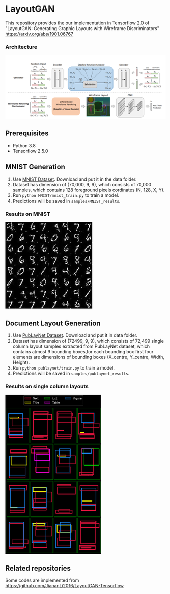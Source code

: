 # LayoutGAN 
This repository provides the our implementation in Tensorflow 2.0 of "LayoutGAN: Generating Graphic Layouts with Wireframe Discriminators"
https://arxiv.org/abs/1901.06767
### Architecture  
![](demo/layoutgan.png)

## Prerequisites
- Python 3.8
- Tensorflow 2.5.0

## MNIST Generation
1. Use [MNIST Dataset](https://drive.google.com/file/d/1qtBnEWsaKXeynOCUFHB7H9eqU6bDLJAV/view?usp=sharing). Download and put it in the data folder.
2. Dataset has dimension of (70,000, 9, 9), which consists of 70,000 samples, which contains 128 foreground pixels cordinates (N, 128, X, Y).
3. Run `python MNIST/mnist_train.py` to train a model.
4. Predictions will be saved in `samples/MNIST_results`.
### Results on MNIST
![](demo/mnist_obtained.jpeg)

## Document Layout Generation
1. Use [PubLayNet Dataset](https://drive.google.com/file/d/1YQKyASvGDNUTJnE1x-Q2ZhhiY0VFj7oZ/view?usp=sharing). Download and put it in data folder.
2. Dataset has dimension of (72499, 9, 9), which consists of 72,499 single column layout samples extracted from PubLayNet dataset, which contains atmost 9 bounding boxes,for each bounding box first four elements are dimensions of bounding boxes (X_centre, Y_centre, Width, Height).
3. Run `python publaynet/train.py` to train a model.
4. Predictions will be saved in `samples/publaynet_results`.
### Results on single column layouts
<img src="demo/single_col_result.png" width="300" height="500">

## Related repositories
Some codes are implemented from
https://github.com/JiananLi2016/LayoutGAN-Tensorflow

